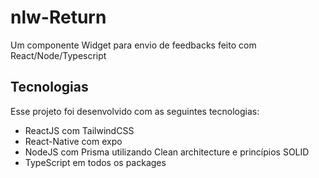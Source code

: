 # nlw-Return
Um componente Widget para envio de feedbacks feito com React/Node/Typescript

## Tecnologias
Esse projeto foi desenvolvido com as seguintes tecnologias:

- ReactJS com TailwindCSS
- React-Native com expo
- NodeJS com Prisma utilizando Clean architecture e princípios SOLID
- TypeScript em todos os packages
